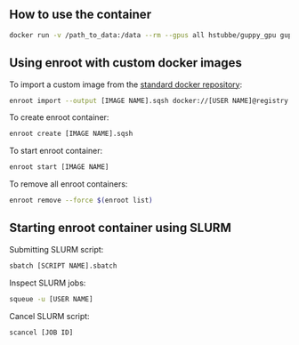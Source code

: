 ## How to use the container
```Bash
docker run -v /path_to_data:/data --rm --gpus all hstubbe/guppy_gpu guppy_basecaller -i /data/in -s /data/out -c dna_r10.4_e8.1_sup.cfg -x "cuda:0"
```

 ## Using enroot with custom docker images
To import a custom image from the [standard docker repository](https://hub.docker.com/):
```Bash
enroot import --output [IMAGE NAME].sqsh docker://[USER NAME]@registry.hub.docker.com#[USERNAME]/[IMAGE NAME]
```

To create enroot container:
```Bash
enroot create [IMAGE NAME].sqsh
```

To start enroot container:
```Bash
enroot start [IMAGE NAME]
```

To remove all enroot containers:

```Bash
enroot remove --force $(enroot list)
```

## Starting enroot container using SLURM

Submitting SLURM script:
```Bash
sbatch [SCRIPT NAME].sbatch
```


Inspect SLURM jobs:
```Bash
squeue -u [USER NAME]
```

Cancel SLURM script:
```Bash
scancel [JOB ID]
```

